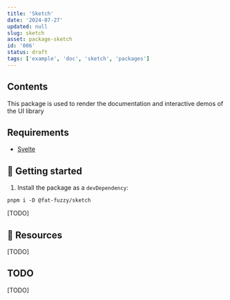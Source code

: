 ```yaml
---
title: 'Sketch'
date: '2024-07-27'
updated: null
slug: sketch
asset: package-sketch
id: '006'
status: draft
tags: ['example', 'doc', 'sketch', 'packages']
---
```


## Contents

This package is used to render the documentation and interactive demos of the UI library

## Requirements

- [Svelte](https://svelte.dev/)

## 🚧 Getting started

1. Install the package as a `devDependency`:

 ```shell
 pnpm i -D @fat-fuzzy/sketch
 ```

[TODO]

## 🚧 Resources

[TODO]

## TODO

[TODO]
